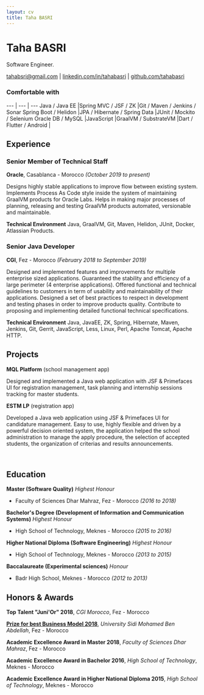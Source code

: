 ```yaml
---
layout: cv
title: Taha BASRI
---
```

# Taha BASRI
Software Engineer.

<div id="webaddress">
    <a href="mailto:tahabsri@gmail.com">tahabsri@gmail.com</a>
|   <a href="https://linkedin.com/in/tahabasri/en">linkedin.com/in/tahabasri</a>
|   <a href="https://github.com/tahabasri">github.com/tahabasri</a>
</div>

### Comfortable with

--- | --- | ---
Java / Java EE              |Spring MVC / JSF / ZK          |Git / Maven / Jenkins / Sonar
Spring Boot / Helidon       |JPA / Hibernate / Spring Data  |JUnit / Mockito / Selenium
Oracle DB / MySQL           |JavaScript                     |GraalVM / SubstrateVM
                            |Dart / Flutter / Android       |

## Experience

### Senior Member of Technical Staff

__Oracle__, Casablanca - Morocco *(October 2019 to present)*

Designs highly stable applications to improve flow between existing system.
Implements Process As Code style inside the system of maintaining GraalVM products for Oracle Labs.
Helps in making major processes of planning, releasing and testing GraalVM products automated, versionable and maintainable.

​**Technical Environment** Java, GraalVM, Git, Maven, Helidon, JUnit, Docker, Atlassian Products.

### Senior Java Developer
__CGI__, Fez - Morocco *(February 2018 to September 2019)*

Designed and implemented features and improvements for multiple enterprise sized applications.
Guaranteed the stability and efficiency of a large perimeter (4 enterprise applications).
Offered functional and technical guidelines to customers in term of usability and maintainability of their applications.
Designed a set of best practices to respect in development and testing phases in order to improve products quality.
Contribute to proposing and implementing detailed functional technical specifications.

​**Technical Environment** Java, JavaEE, ZK, Spring, Hibernate, Maven, Jenkins, Git, Gerrit, JavaScript, Less, Linux, Perl, Apache Tomcat, Apache HTTP.


## Projects

__MQL Platform__ (school management app)

Designed and implemented a Java web application with JSF & Primefaces UI for registration management, task planning and internship sessions tracking for master students.

__ESTM LP__ (registration app)

Developed a Java web application using JSF & Primefaces UI for candidature management. Easy to use, highly flexible and driven by a powerful decision oriented system, the application helped the school administration to manage the apply procedure, the selection of accepted students, the organization of criterias and results announcements.

<br />

## Education

__Master (Software Quality)__ *Highest Honour*
- Faculty of Sciences Dhar Mahraz, Fez - Morocco *(2016 to 2018)*

__Bachelor's Degree (Development of Information and Communication Systems)__ *Highest Honour*
- High School of Technology, Meknes - Morocco *(2015 to 2016)*

__Higher National Diploma (Software Engineering)__ *Highest Honour*
- High School of Technology, Meknes - Morocco *(2013 to 2015)*

__Baccalaureate (Experimental sciences)__ *Honour*
- Badr High School, Meknes - Morocco *(2012 to 2013)*

## Honors & Awards

__Top Talent "Juni'Or" 2018__, *CGI Morocco*, Fez - Morocco

__[Prize for best Business Model 2018](http://www.fsdmfes.ac.ma/News/137/show)__, *University Sidi Mohamed Ben Abdellah*, Fez - Morocco

__Academic Excellence Award in Master 2018__, *Faculty of Sciences Dhar Mahraz*, Fez - Morocco

__Academic Excellence Award in Bachelor 2016__, *High School of Technology*, Meknes - Morocco

__Academic Excellence Award in Higher National Diploma 2015__, *High School of Technology*, Meknes - Morocco


<!-- ### Footer

Taha BASRI -- [tahabsri@gmail.com](tahabsri@gmail.com) -->
